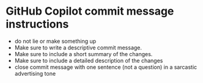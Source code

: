 # GitHub Copilot commit message instructions

- do not lie or make something up
- Make sure to write a descriptive commit message.
- Make sure to include a short summary of the changes.
- Make sure to include a detailed description of the changes
- close commit message with one sentence (not a question) in a sarcastic advertising tone